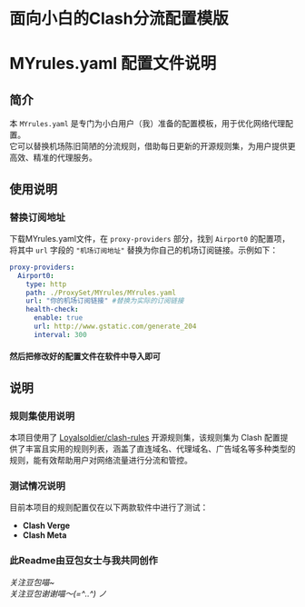 # 面向小白的Clash分流配置模版
# MYrules.yaml 配置文件说明

## 简介
本 `MYrules.yaml` 是专门为小白用户（我）准备的配置模板，用于优化网络代理配置。  
它可以替换机场陈旧简陋的分流规则，借助每日更新的开源规则集，为用户提供更高效、精准的代理服务。

## 使用说明

### 替换订阅地址
下载MYrules.yaml文件，在 `proxy-providers` 部分，找到 `Airport0` 的配置项，将其中 `url` 字段的 `"机场订阅地址"` 替换为你自己的机场订阅链接。示例如下：
```yaml
proxy-providers:
  Airport0:
    type: http
    path: ./ProxySet/MYrules/MYrules.yaml
    url: "你的机场订阅链接" #替换为实际的订阅链接
    health-check:
      enable: true
      url: http://www.gstatic.com/generate_204
      interval: 300
```

#### 然后把修改好的配置文件在软件中导入即可

## 说明
### 规则集使用说明
本项目使用了 [Loyalsoldier/clash-rules](https://github.com/Loyalsoldier/clash-rules) 开源规则集，该规则集为 Clash 配置提供了丰富且实用的规则列表，涵盖了直连域名、代理域名、广告域名等多种类型的规则，能有效帮助用户对网络流量进行分流和管控。

### 测试情况说明
目前本项目的规则配置仅在以下两款软件中进行了测试：
- **Clash Verge**
- **Clash Meta**

### 此Readme由豆包女士与我共同创作
*关注豆包喵~*  
*关注豆包谢谢喵～(=^‥^) ノ*

